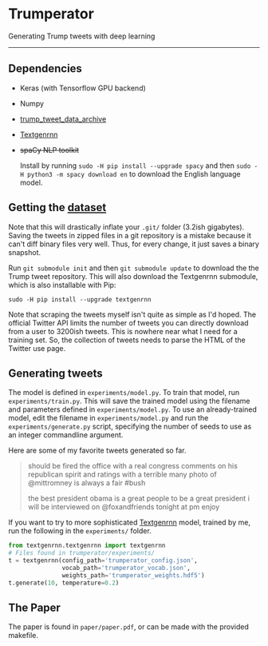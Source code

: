 # Trumperator

Generating Trump tweets with deep learning

---

## Dependencies

* Keras (with Tensorflow GPU backend)
* Numpy
* [trump_tweet_data_archive](http://www.trumptwitterarchive.com/)
* [Textgenrnn](https://github.com/minimaxir/textgenrnn)
* <strike>spaCy NLP toolkit</strike>

  Install by running `sudo -H pip install --upgrade spacy` and then `sudo -H python3 -m spacy download en` to download the English language model.

## Getting the [dataset](https://github.com/bpb27/trump_tweet_data_archive)

Note that this will drastically inflate your `.git/` folder (3.2ish gigabytes). Saving the tweets in zipped files in a git repository is a mistake because it can't diff binary files very well. Thus, for every change, it just saves a binary snapshot.

Run `git submodule init` and then `git submodule update` to download the the Trump tweet repository. This will also download the Textgenrnn submodule, which is also installable with Pip:

```shell
sudo -H pip install --upgrade textgenrnn
```

Note that scraping the tweets myself isn't quite as simple as I'd hoped. The official Twitter API limits the number of tweets you can directly download from a user to 3200ish tweets. This is nowhere near what I need for a training set. So, the collection of tweets needs to parse the HTML of the Twitter use page.

## Generating tweets

The model is defined in `experiments/model.py`. To train that model, run `experiments/train.py`. This will save the trained model using the filename and parameters defined in `experiments/model.py`. To use an already-trained model, edit the filename in `experiments/model.py` and run the `experiments/generate.py` script, specifying the number of seeds to use as an integer commandline argument.

Here are some of my favorite tweets generated so far.

> should be fired the office with a real congress comments on his republican spirit and ratings with a terrible many photo of @mittromney is always a fair #bush
>
> the best president obama is a great people to be a great president i will be interviewed on @foxandfriends tonight at pm enjoy

If you want to try to more sophisticated [Textgenrnn](https://github.com/minimaxir/textgenrnn) model, trained by me, run the following in the `experiments/` folder.

```python
from textgenrnn.textgenrnn import textgenrnn
# Files found in trumperator/experiments/
t = textgenrnn(config_path='trumperator_config.json',
               vocab_path='trumperator_vocab.json',
               weights_path='trumperator_weights.hdf5')
t.generate(10, temperature=0.2)
```

## The Paper

The paper is found in `paper/paper.pdf`, or can be made with the provided makefile.

